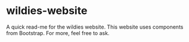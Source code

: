 # wildies-website
A quick read-me for the wildies website.
This website uses components from Bootstrap.
For more, feel free to ask.
